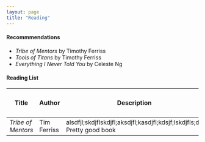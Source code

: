 ```yaml
---
layout: page
title: "Reading"
---
```


#### Recommmendations
* _Tribe of Mentors_ by Timothy Ferriss
* _Tools of Titans_ by Timothy Ferriss
* _Everything I Never Told You_ by Celeste Ng



#### Reading List
| Title     | Author | Description          | Rating <br> (max 3 :star:s)|
| ------------------- |----------------------|------|:-----:|
| _Tribe of Mentors_ | Tim Ferriss | alsdfjl;skdjflskdjfl;aksdjfl;kasdjfl;kdsjf;lskdjfls;dk Pretty good book | :star::star::star: |

